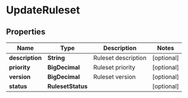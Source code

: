 

# UpdateRuleset


## Properties

| Name | Type | Description | Notes |
|------------ | ------------- | ------------- | -------------|
|**description** | **String** | Ruleset description |  [optional] |
|**priority** | **BigDecimal** | Ruleset priority |  [optional] |
|**version** | **BigDecimal** | Ruleset version |  [optional] |
|**status** | **RulesetStatus** |  |  [optional] |



